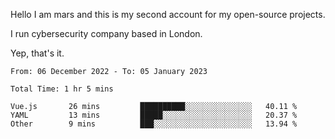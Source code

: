 Hello
I am mars and this is my second account for my open-source projects.

I run cybersecurity company based in London.

Yep, that's it.

<!--START_SECTION:waka-->

```text
From: 06 December 2022 - To: 05 January 2023

Total Time: 1 hr 5 mins

Vue.js       26 mins         ██████████░░░░░░░░░░░░░░░   40.11 %
YAML         13 mins         █████░░░░░░░░░░░░░░░░░░░░   20.37 %
Other        9 mins          ███░░░░░░░░░░░░░░░░░░░░░░   13.94 %
```

<!--END_SECTION:waka-->
